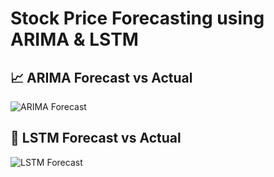 # Stock Price Forecasting using ARIMA & LSTM
## 📈 ARIMA Forecast vs Actual
![ARIMA Forecast](results/arima_forecast.png)

## 🤖 LSTM Forecast vs Actual
![LSTM Forecast](results/lstm_forecast.png)

